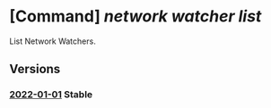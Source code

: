 # [Command] _network watcher list_

List Network Watchers.

## Versions

### [2022-01-01](/Resources/mgmt-plane/L3N1YnNjcmlwdGlvbnMve30vcHJvdmlkZXJzL21pY3Jvc29mdC5uZXR3b3JrL25ldHdvcmt3YXRjaGVycw==/2022-01-01.xml) **Stable**

<!-- mgmt-plane /subscriptions/{}/providers/microsoft.network/networkwatchers 2022-01-01 -->
